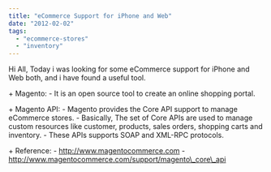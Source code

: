 ```yaml
---
title: "eCommerce Support for iPhone and Web"
date: "2012-02-02"
tags: 
  - "ecommerce-stores"
  - "inventory"
---
```


Hi All, Today i was looking for some eCommerce support for iPhone and Web both, and i have found a useful tool.

\+ Magento: - It is an open source tool to create an online shopping portal.

\+ Magento API: - Magento provides the Core API support to manage eCommerce stores. - Basically, The set of Core APIs are used to manage custom resources like customer, products, sales orders, shopping carts and inventory. - These APIs supports SOAP and XML-RPC protocols.

\+ Reference: - http://www.magentocommerce.com - http://www.magentocommerce.com/support/magento\_core\_api
